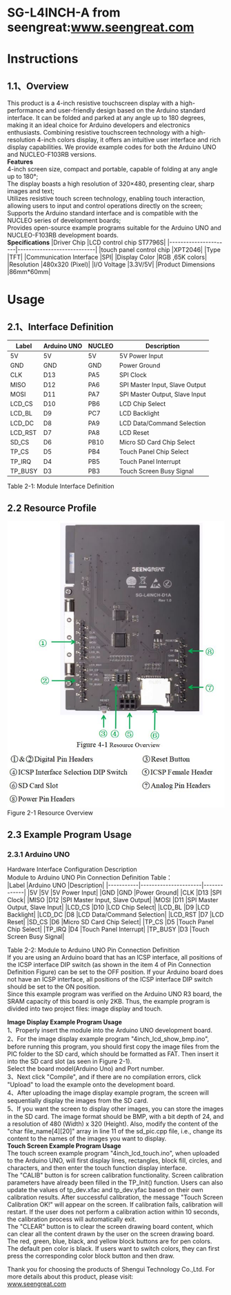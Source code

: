 SG-L4INCH-A from seengreat:www.seengreat.com
=======================================
# Instructions
## 1.1、Overview
This product is a 4-inch resistive touchscreen display with a high-performance and user-friendly design based on the Arduino standard interface. It can be folded and parked at any angle up to 180 degrees, making it an ideal choice for Arduino developers and electronics enthusiasts. Combining resistive touchscreen technology with a high-resolution 4-inch colors display, it offers an intuitive user interface and rich display capabilities. We provide example codes for both the Arduino UNO and NUCLEO-F103RB versions.<br>
__Features__<br>
4-inch screen size, compact and portable, capable of folding at any angle up to 180°;<br>
The display boasts a high resolution of 320×480, presenting clear, sharp images and text;<br>
Utilizes resistive touch screen technology, enabling touch interaction, allowing users to input and control operations directly on the screen;<br>
Supports the Arduino standard interface and is compatible with the NUCLEO series of development boards;<br>
Provides open-source example programs suitable for the Arduino UNO and NUCLEO-F103RB development boards.<br>
__Specifications__
|Driver Chip	|LCD control chip ST7796S|
|----------------------|----------------------------|
|touch panel control chip |XPT2046|
|Type	|TFT|
|Communication Interface	|SPI|
|Display Color	|RGB ,65K colors|
|Resolution	|480x320 (Pixel)|
|I/O Voltage	|3.3V/5V|
|Product Dimensions |86mm*60mm|<br>
# Usage
## 2.1、Interface Definition
|Label	|Arduino UNO	|NUCLEO	|Description|
|-----------|----------------------|-----------|-------------|
|5V	|5V	|5V	|5V Power Input|
|GND	|GND	|GND	|Power Ground|
|CLK	|D13|	PA5|	SPI Clock|
|MISO	|D12|	PA6|	SPI Master Input, Slave Output|
|MOSI	|D11|	PA7|	SPI Master Output, Slave Input|
|LCD_CS	|D10|	PB6|	LCD Chip Select|
|LCD_BL	|D9|	PC7|	LCD Backlight|
|LCD_DC	|D8|	PA9|	LCD Data/Command Selection|
|LCD_RST	|D7|	PA8|	LCD Reset|
|SD_CS	|D6|	PB10|	Micro SD Card Chip Select|
|TP_CS	|D5|	PB4|	Touch Panel Chip Select|
|TP_IRQ	|D4|	PB5|	Touch Panel Interrupt|
|TP_BUSY	|D3|	PB3|	Touch Screen Busy Signal|<br>
Table 2-1:  Module Interface Definition<br>
## 2.2 Resource Profile
![SG-L4INCH-A Resource profile.jpg](https://github.com/seengreat/SG-L4INCH-A/blob/main/SG-L4INCH-A%20Reaource%20profile.jpg)<br>
                       Figure 2-1 Resource Overview<br>
## 2.3 Example Program Usage
### 2.3.1 Arduino UNO 
Hardware Interface Configuration Description<br>
Module to Arduino UNO Pin Connection Definition Table：<br>
|Label	|Arduino UNO	|Description|
|-----------|----------------------|-------------|
|5V	|5V	|5V Power Input|
|GND	|GND	|Power Ground|
|CLK	|D13	|SPI Clock|
|MISO	|D12	|SPI Master Input, Slave Output|
|MOSI	|D11	|SPI Master Output, Slave Input|
|LCD_CS	|D10	|LCD Chip Select|
|LCD_BL	|D9	|LCD Backlight|
|LCD_DC	|D8	|LCD Data/Command Selection|
|LCD_RST	|D7	|LCD Reset|
|SD_CS	|D6	|Micro SD Card Chip Select|
|TP_CS	|D5	|Touch Panel Chip Select|
|TP_IRQ	|D4	|Touch Panel Interrupt|
|TP_BUSY	|D3	|Touch Screen Busy Signal|<br>

Table 2-2: Module to Arduino UNO Pin Connection Definition<br>
If you are using an Arduino board that has an ICSP interface, all positions of the ICSP interface DIP switch (as shown in the item 4 of Pin Connection Definition Figure) can be set to the OFF position. If your Arduino board does not have an ICSP interface, all positions of the ICSP interface DIP switch should be set to the ON position.<br>
Since this example program was verified on the Arduino UNO R3 board, the SRAM capacity of this board is only 2KB. Thus, the example program is divided into two project files: image display and touch.<br>

__Image Display Example Program Usage__<br>
1、Properly insert the module into the Arduino UNO development board.<br>
2、For the image display example program "4inch_lcd_show_bmp.ino", before running this program, you should first copy the image files from the PIC folder to the SD card, which should be formatted as FAT. Then insert it into the SD card slot (as seen  in Figure 2-1).<br>
Select the board model(Arduino Uno) and Port number.<br>
3、Next click "Compile", and if there are no compilation errors, click "Upload" to load the example onto the development board.<br>
4、After uploading the image display example program, the screen will sequentially display the images from the SD card.<br>
5、If you want the screen to display other images, you can store the images in the SD card. The image format should be BMP, with a bit depth of 24, and a resolution of 480 (Width) x 320 (Height). Also, modify the content of the "char file_name[4][20]" array in line 11 of the sd_pic.cpp file, i.e., change its content to the names of the images you want to display.<br>
__Touch Screen Example Program Usage__<br>
The touch screen example program "4inch_lcd_touch.ino", when uploaded to the Arduino UNO, will first display lines, rectangles, block fill, circles, and characters, and then enter the touch function display interface.<br>
The "CALIB" button is for screen calibration functionality. Screen calibration parameters have already been filled in the TP_Init() function. Users can also update the values of tp_dev.xfac and tp_dev.yfac based on their own calibration results. After successful calibration, the message "Touch Screen Calibration OK!" will appear on the screen. If calibration fails, calibration will restart. If the user does not perform a calibration action within 10 seconds, the calibration process will automatically exit. <br>
The "CLEAR" button is to clear the screen drawing board content, which can clear all the content drawn by the user on the screen drawing board. The red, green, blue, black, and yellow block buttons are for pen colors. The default pen color is black. If users want to switch colors, they can first press the corresponding color block button and then draw.<br>

Thank you for choosing the products of Shengui Technology Co.,Ltd. For more details about this product, please visit:<br>
www.seengreat.com

